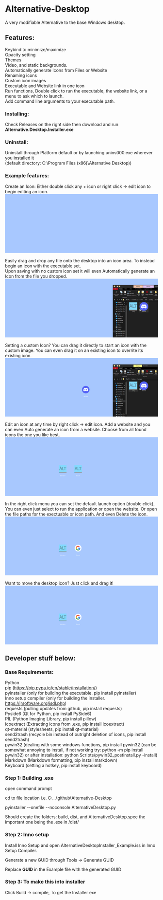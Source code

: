 # Alternative-Desktop

A very modifiable Alternative to the base Windows desktop.

## Features:  
Keybind to minimize/maximize  
Opacity setting  
Themes  
Video, and static backgrounds.  
Automatically generate Icons from Files or Website  
Renaming icons  
Custom icon images  
Executable and Website link in one icon  
Run functions, Double click to run the executable, the website link, or a menu to ask which to launch.  
Add command line arguments to your executable path.  

### Installing: 
Check Releases on the right side then download and run **Alternative.Desktop.Installer.exe** 

### Uninstall: 
Uninstall through Platform default or by launching unins000.exe wherever you installed it  
(default directory: C:\Program Files (x86)\Alternative Desktop))



### Example features:

Create an Icon: Either double click any + icon or right click -> edit icon to begin editing an icon.  
![Create_icon](readme/create_icon.gif)

Easily drag and drop any file onto the desktop into an icon area. To instead begin an icon with the executable set.  
Upon saving with no custom icon set it will even Automatically generate an Icon from the file you dropped.  
![Drag_and_drop](readme/drag_and_drop_create.gif)

Setting a custom Icon? You can drag it directly to start an icon with the custom image. You can even drag it on an existing icon to overrite its existing icon.  
![Setting_icon](readme/setting_icon.gif)

Edit an icon at any time by right click -> edit icon. Add a website and you can even Auto generate an icon from a website. Choose from all found icons the one you like best.  
![Edit_icon](readme/edit_icon.gif)

In the right click menu you can set the default launch option (double click), You can even just select to run the application or open the website. Or open the file paths for the exectuable or icon path. And even Delete the icon.
![Right_click](readme/right_click.gif)

Want to move the desktop icon? Just click and drag it!
![drag](readme/drag.gif)  









## Developer stuff below:

### Base Requirements: 
Python  
pip (https://pip.pypa.io/en/stable/installation/)  
pyinstaller (only for building the executable. pip install pyinstaller)  
Inno setup compiler (only for building the installer. https://jrsoftware.org/isdl.php)  
requests   	(pulling updates from github, pip install requests)  
Pyside6 	(Qt for Python, pip install PySide6)     
PIL 		(Python Imaging Library, pip install pillow)   
icoextract  (Extracting icons from .exe, pip install icoextract)  
qt-material (stylesheets, pip install qt-material)  
send2trash (recycle bin instead of outright deletion of icons, pip install send2trash)  
pywin32     (dealing with some windows functions, pip install pywin32 (can be somewhat annoying to install, if not working try: python -m pip install pywin32) or after installation: python Scripts/pywin32_postinstall.py -install)
Markdown    (Markdown formatting, pip install markdown)  
Keyboard    (setting a hotkey, pip install keyboard)

### Step 1: Building .exe
open command prompt

cd to file location i.e. C:\...\github\Alternative-Desktop

pyinstaller --onefile --noconsole AlternativeDesktop.py

Should create the folders: build, dist, and AlternativeDesktop.spec the important one being the .exe in /dist/

### Step 2: Inno setup

Install Inno Setup and open AlternativeDesktopInstaller_Example.iss in Inno Setup Compiler.

Generate a new GUID through Tools -> Generate GUID

Replace **GUID** in the Example file with the generated GUID

### Step 3: To make this into installer
Click Build -> compile, To get the Installer exe




